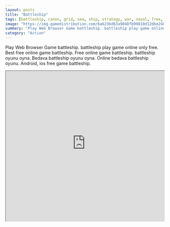 ```yaml
---
layout: posts
title: "Battleship"
tags: [battleship, canon, grid, sea, ship, strategy, war, naval, free, online, games, oyna, game, free, games, play, play, games]
image: "https://img.gamedistribution.com/6a623bd63a9048fb99810d12dbe248a9-1280x550.jpeg"
summary: "Play Web Browser Game battleship. battleship play game online only free. Best free online game battleship. Free online game battleship. battleship oyunu oyna. Bedava battleship oyunu oyna. Online bedava battleship oyunu. Android, ios free game battleship."
category: "Action"
---
```


Play Web Browser Game battleship. battleship play game online only free. Best free online game battleship. Free online game battleship. battleship oyunu oyna. Bedava battleship oyunu oyna. Online bedava battleship oyunu. Android, ios free game battleship.

<iframe width="100%" height="480px;" src="https://html5.gamedistribution.com/6a623bd63a9048fb99810d12dbe248a9/"></iframe>